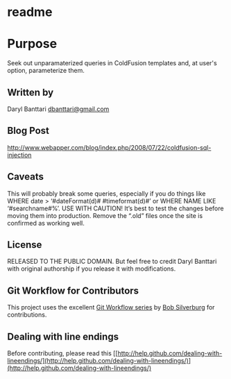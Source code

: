 # readme

# Purpose

Seek out unparamaterized queries in ColdFusion templates and, at user's option, parameterize them.

## Written by 

Daryl Banttari dbanttari@gmail.com

## Blog Post

http://www.webapper.com/blog/index.php/2008/07/22/coldfusion-sql-injection

## Caveats

This will probably break some queries, especially if you do things like WHERE date > ‘#dateFormat(d)# #timeformat(d)#’ or WHERE NAME LIKE ‘#searchname#%’. USE WITH CAUTION! It’s best to test the changes before moving them into production. Remove the “.old” files once the site is confirmed as working well.

## License

RELEASED TO THE PUBLIC DOMAIN.  But feel free to credit Daryl Banttari with original authorship if you release it with modifications.

## Git Workflow for Contributors

This project uses the excellent [Git Workflow series](http://www.silverwareconsulting.com/index.cfm/Git-Workflow) by [Bob Silverburg](https://github.com/bobsilverberg/) for contributions.

## Dealing with line endings

Before contributing, please read this [[http://help.github.com/dealing-with-lineendings/](http://help.github.com/dealing-with-lineendings/)](http://help.github.com/dealing-with-lineendings/)